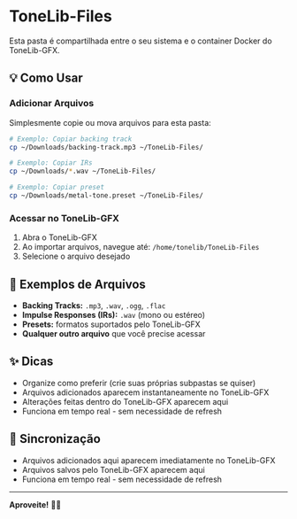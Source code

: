 # ToneLib-Files

Esta pasta é compartilhada entre o seu sistema e o container Docker do ToneLib-GFX.

## 💡 Como Usar

### Adicionar Arquivos

Simplesmente copie ou mova arquivos para esta pasta:

```bash
# Exemplo: Copiar backing track
cp ~/Downloads/backing-track.mp3 ~/ToneLib-Files/

# Exemplo: Copiar IRs
cp ~/Downloads/*.wav ~/ToneLib-Files/

# Exemplo: Copiar preset
cp ~/Downloads/metal-tone.preset ~/ToneLib-Files/
```

### Acessar no ToneLib-GFX

1. Abra o ToneLib-GFX
2. Ao importar arquivos, navegue até: `/home/tonelib/ToneLib-Files`
3. Selecione o arquivo desejado

## 🎸 Exemplos de Arquivos

- **Backing Tracks:** `.mp3`, `.wav`, `.ogg`, `.flac`
- **Impulse Responses (IRs):** `.wav` (mono ou estéreo)
- **Presets:** formatos suportados pelo ToneLib-GFX
- **Qualquer outro arquivo** que você precise acessar

## ✨ Dicas

- Organize como preferir (crie suas próprias subpastas se quiser)
- Arquivos adicionados aparecem instantaneamente no ToneLib-GFX
- Alterações feitas dentro do ToneLib-GFX aparecem aqui
- Funciona em tempo real - sem necessidade de refresh

## 🔄 Sincronização

- Arquivos adicionados aqui aparecem imediatamente no ToneLib-GFX
- Arquivos salvos pelo ToneLib-GFX aparecem aqui
- Funciona em tempo real - sem necessidade de refresh

---

**Aproveite!** 🎸🎵
